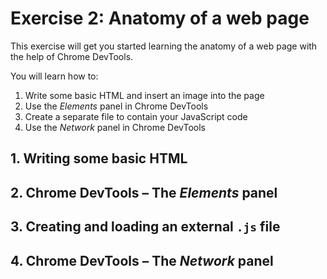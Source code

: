 # Exercise 2: Anatomy of a web page

This exercise will get you started learning the anatomy of a web page with the help of Chrome DevTools.

You will learn how to:
 1. Write some basic HTML and insert an image into the page
 1. Use the _Elements_ panel in Chrome DevTools
 1. Create a separate file to contain your JavaScript code
 1. Use the _Network_ panel in Chrome DevTools


## 1. Writing some basic HTML

## 2. Chrome DevTools &ndash; The _Elements_ panel

## 3. Creating and loading an external `.js` file

## 4. Chrome DevTools &ndash; The _Network_ panel
